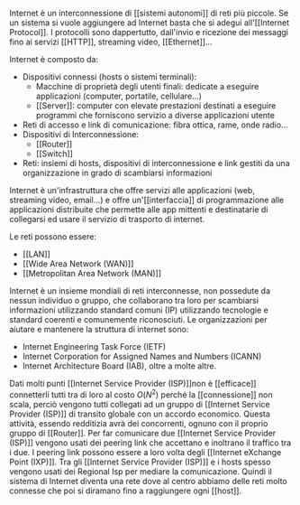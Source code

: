 Internet è un interconnessione di [[sistemi autonomi]] di reti più piccole.
Se un sistema si vuole aggiungere ad Internet basta che si adegui all'[[Internet Protocol]].
I protocolli sono dappertutto, dall'invio e ricezione dei messaggi fino ai servizi [[HTTP]], streaming video, [[Ethernet]]...

Internet è composto da:
- Dispositivi connessi (hosts o sistemi terminali):
	- Macchine di proprietà degli utenti finali: dedicate a eseguire applicazioni (computer, portatile, cellulare...)
	- [[Server]]: computer con elevate prestazioni destinati a eseguire programmi che forniscono servizio a diverse applicazioni utente
- Reti di accesso e link di comunicazione: fibra ottica, rame, onde radio...
- Dispositivi di Interconnessione:
	- [[Router]]
	- [[Switch]]
- Reti: insiemi di hosts, dispositivi di interconnessione e link gestiti da una organizzazione in grado di scambiarsi informazioni

Internet è un'infrastruttura che offre servizi alle applicazioni (web, streaming video, email...) e offre un'[[interfaccia]] di programmazione alle applicazioni distribuite che permette alle app mittenti e destinatarie di collegarsi ed usare il servizio di trasporto di internet.

Le reti possono essere:
- [[LAN]]
- [[Wide Area Network (WAN)]]
- [[Metropolitan Area Network (MAN)]]

Internet è un insieme mondiali di reti interconnesse, non possedute da nessun individuo o gruppo, che collaborano tra loro per scambiarsi informazioni utilizzando standard comuni (IP) utilizzando tecnologie e standard coerenti e comunemente riconosciuti. 
Le organizzazioni per aiutare e mantenere la struttura di internet sono:
-  Internet Engineering Task Force (IETF)
- Internet Corporation for Assigned Names and Numbers (ICANN)
- Internet Architecture Board (IAB), oltre a molte altre.

Dati molti punti [[Internet Service Provider (ISP)]]non è [[efficace]] connetterli tutti tra di loro al costo $O(N^2)$ perché la [[connessione]] non scala, perciò vengono tutti collegati ad un gruppo di [[Internet Service Provider (ISP)]] di transito globale con un accordo economico.
Questa attività, essendo redditizia avrà dei concorrenti, ognuno con il proprio gruppo di [[Router]].
Per far comunicare due [[Internet Service Provider (ISP)]] vengono usati dei peering link che accettano e inoltrano il traffico tra i due.
I peering link possono essere a loro volta degli [[Internet eXchange Point (IXP)]].
Tra gli [[Internet Service Provider (ISP)]] e i hosts spesso vengono usati dei Regional Isp per mediare la comunicazione.
Quindi il sistema di Internet diventa una rete dove al centro abbiamo delle reti molto connesse che poi si diramano fino a raggiungere ogni [[host]].

